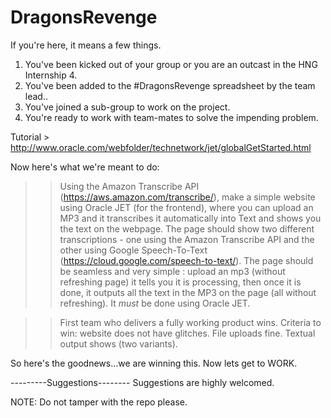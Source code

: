 # DragonsRevenge
If you're here, it means a few things.

1. You've been kicked out of your group or you are an outcast in the HNG Internship 4.
2. You've been added to the #DragonsRevenge spreadsheet by the team lead..
3. You've joined a sub-group to work on the project.
4. You're ready to work with team-mates to solve the impending problem.

Tutorial > http://www.oracle.com/webfolder/technetwork/jet/globalGetStarted.html


Now here's what we're meant to do:
>>Using the Amazon Transcribe API (https://aws.amazon.com/transcribe/), make a simple website using Oracle JET (for the frontend), where you can upload an MP3 and it transcribes it automatically into Text and shows you the text on the webpage. The page should show two different transcriptions - one using the Amazon Transcribe API and the other using Google Speech-To-Text (https://cloud.google.com/speech-to-text/). The page should be seamless and very simple : upload an mp3 (without refreshing page) it tells you it is processing, then once it is done, it outputs all the text in the MP3 on the page (all without refreshing). It *must* be done using Oracle JET.

>>First team who delivers a fully working product wins. Criteria to win: website does not have glitches. File uploads fine. Textual output shows (two variants).

So here's the goodnews...we are winning this. Now lets get to WORK.

---------Suggestions--------
Suggestions are highly welcomed.

NOTE: Do not tamper with the repo please.
